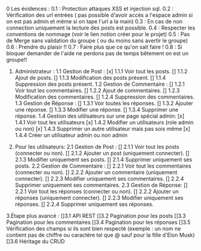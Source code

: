 0 Les évidences :
    0.1 : Protection attaques XSS et injection sql.
    0.2 : Vérification des url entrées ( pas possible d'avoir accès a l'espace admin si on est pas admin et même si on tape l'url a la main)
    0.3 : En cas de non connection uniquement la lecture des posts est possible.
    0.4 : Respecter les conventions de nommage (voir le lien notion créer pour le projet)
    0.5 : Pas de Merge sans validation du groupe ( ou du moins sans avertir le groupe)
    0.6 : Prendre du plaisir !!
    0.7 : Faire plus que ce qu'on sait faire !
    0.8 : Si bloquer demander de l'aide ne perdons pas de temps bêtement on est un groupe!!

1. Administrateur :
   1.1 Gestion de Post :
        [x] 1.1.1 Voir tout les posts.
        [] 1.1.2 Ajout de posts.
        [] 1.1.3 Modification des posts présent.
        [] 1.1.4 Suppression des posts présent.
   1.2 Gestion de Commentaire :
        [] 1.2.1 Voir tout les commentaires.
        [] 1.2.2 Ajout de commentaires.
        [] 1.2.3 Modification des commentaires.
        [] 1.2.4 Suppression des commentaires.
   1.3 Gestion de Réponse :
        [] 1.3.1 Voir toutes les réponses.
        [] 1.3.2 Ajouter une réponse.
        [] 1.3.3 Modifier une réponse.
        [] 1.3.4 Supprimer une réponse.
   1.4 Gestion des utilisateurs sur une page spécial admin:
        [x] 1.4.1 Voir tout les utilisateurs
        [x] 1.4.2 Modifier un utilisateurs (role admin ou non)
        [x] 1.4.3 Supprimer un autre utilisateur mais pas sois même
        [x] 1.4.4 Créer un utilisateur admin ou non admin

2. Pour les utilisateurs:
    2.1 Gestion de Post :
        [] 2.1.1 Voir tout les posts (connecter ou non).
        [] 2.1.2 Ajouter un post (uniquement connecter).
        [] 2.1.3 Modifier uniquement ses posts.
        [] 2.1.4 Supprimer uniquement ses posts.
    2.2 Gestion de Commentaire :
        [] 2.2.1 Voir tout les commentaires (connecter ou non).
        [] 2.2.2 Ajouter un commentaire (uniquement connecter).
        [] 2.2.3 Modifier uniquement ses commentaires.
        [] 2.2.4 Supprimer uniquement ses commentaires.
    2.3 Gestion de Réponse:
         [] 2.2.1 Voir tout les réponses (connecter ou non).
         [] 2.2.2 Ajouter un réponses (uniquement connecter).
         [] 2.2.3 Modifier uniquement ses réponses.
         [] 2.2.4 Supprimer uniquement ses réponses.

3.Étape plus avancé :
    []3.1 API REST
    []3.2 Pagination pour les posts
    []3.3 Pagination pour les commentaires
    []3.4 Pagination pour les réponses
    []3.5 Vérification des champs si ils sont bien respecté (exemple : un nom ne contient pas de chiffre ou caractère tel que @ sauf pour la fille d'Elon Musk)
    []3.6 Héritage du CRUD